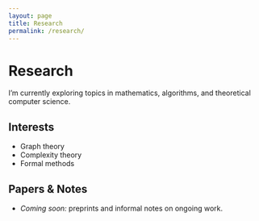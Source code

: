 ```yaml
---
layout: page
title: Research
permalink: /research/
---
```


# Research

I’m currently exploring topics in mathematics, algorithms, and theoretical computer science.

## Interests
- Graph theory
- Complexity theory
- Formal methods

## Papers & Notes
- _Coming soon:_ preprints and informal notes on ongoing work.
